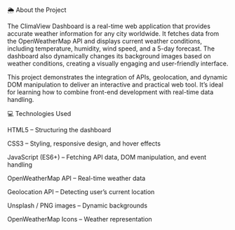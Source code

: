 🌦️ About the Project

The ClimaView Dashboard is a real-time web application that provides accurate weather information for any city worldwide. It fetches data from the OpenWeatherMap API and displays current weather conditions, including temperature, humidity, wind speed, and a 5-day forecast. The dashboard also dynamically changes its background images based on weather conditions, creating a visually engaging and user-friendly interface.

This project demonstrates the integration of APIs, geolocation, and dynamic DOM manipulation to deliver an interactive and practical web tool. It’s ideal for learning how to combine front-end development with real-time data handling.

💻 Technologies Used

HTML5 – Structuring the dashboard

CSS3 – Styling, responsive design, and hover effects

JavaScript (ES6+) – Fetching API data, DOM manipulation, and event handling

OpenWeatherMap API – Real-time weather data

Geolocation API – Detecting user’s current location

Unsplash / PNG images – Dynamic backgrounds

OpenWeatherMap Icons – Weather representation
